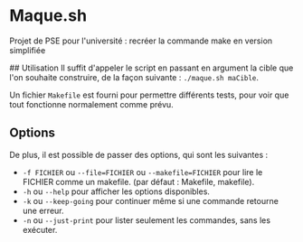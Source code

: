 # Maque.sh
Projet de PSE pour l'université : recréer la commande make en version simplifiée

## Utilisation
Il suffit d'appeler le script en passant en argument la cible que l'on souhaite construire, de la façon suivante : `./maque.sh maCible`.

Un fichier `Makefile` est fourni pour permettre différents tests, pour voir que tout fonctionne normalement comme prévu.

## Options
De plus, il est possible de passer des options, qui sont les suivantes :
 * `-f FICHIER` ou `--file=FICHIER` ou `--makefile=FICHIER` pour lire le FICHIER comme un makefile. (par défaut : Makefile, makefile).
 * `-h` ou `--help` pour afficher les options disponibles.
 * `-k` ou `--keep-going` pour continuer même si une commande retourne une erreur.
 * `-n` ou `--just-print` pour lister seulement les commandes, sans les exécuter.

